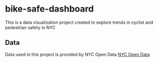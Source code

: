 # bike-safe-dashboard

This is a data visualization project created to explore trends in cyclist and pedestrian safety in NYC

## Data

Data used in this project is provided by NYC Open Data
[NYC Open Data](https://opendata.cityofnewyork.us/)
